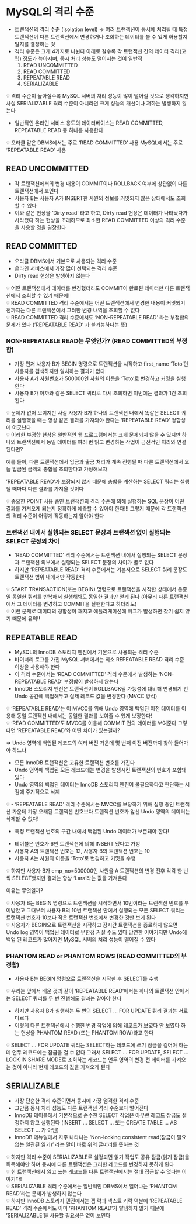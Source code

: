 # MySQL의 격리 수준

- 트랜잭션의 격리 수준 (isolation level) ⇒ 여러 트랜잭션이 동시에 처리될 때 특정 트랜잭션이 다른 트랜잭션에서 변경하거나 조회하는 데이터를 볼 수 있게 허용할지 말지를 결정하는 것
- 격리 수준은 크게 4가지로 나뉜다
아래로 갈수록 각 트랜잭션 간의 데이터 격리(고립) 정도가 높아지며, 동시 처리 성능도 떨어지는 것이 일반적
    1. READ UNCOMMITTED
    2. READ COMMITTED
    3. REPEATABLE READ
    4. SERIALIZABLE

<aside>
💡 격리 수준이 높아질수록 MySQL 서버의 처리 성능이 많이 떨어질 것으로 생각하지만
사실 SERIALIZABLE 격리 수준이 아니라면 크게 성능의 개선이나 저하는 발생하지 않는다

</aside>

- 일반적인 온라인 서비스 용도의 데이터베이스는 READ COMMITTED, REPEATABLE READ 중 하나를 사용한다

<aside>
💡 오라클 같은 DBMS에서는 주로 ‘READ COMMITTED’ 사용
MySQL에서는 주로 ‘REPEATABLE READ’ 사용

</aside>

## READ UNCOMMITTED

- 각 트랜잭션에서의 변경 내용이 COMMIT이나 ROLLBACK 여부에 상관없이 다른 트랜잭션에서 보인다
- 사용자 B는 사용자 A가 INSERT한 사원의 정보를 커밋되지 않은 상태에서도 조회할 수 있다
- 이와 같은 현상을 ‘Dirty read’ 라고 하고, Dirty read 현상은 데이터가 나타났다가 사라졌다 하는 현상을 초래하므로 최소한 READ COMMITTED 이상의 격리 수준을 사용할 것을 권장한다

## READ COMMITTED

- 오라클 DBMS에서 기본으로 사용되는 격리 수준
- 온라인 서비스에서 가장 많이 선택되는 격리 수준
- Dirty read 현상은 발생하지 않는다

<aside>
💡 어떤 트랜잭션에서 데이터를 변경했더라도 COMMIT이 완료된 데이터만 
다른 트랜잭션에서 조회할 수 있기 때문에!

</aside>

<aside>
💡 READ COMMITTED 격리 수준에서는 어떤 트랜잭션에서 변경한 내용이 커밋되기 전까지는
다른 트랜잭션에서 그러한 변경 내역을 조회할 수 없다

</aside>

<aside>
💡 READ COMMITTED 격리 수준에서도 ‘NON-REPEATABLE READ’ 라는 부정합의 문제가 있다
(’REPEATABLE READ’ 가 불가능하다는 뜻)

</aside>

### NON-REPEATABLE READ는 무엇인가? (READ COMMITTED의 부정합)

- 가장 먼저 사용자 B가 BEGIN 명령으로 트랜잭션을 시작하고 first_name ‘Toto’인 사용자를 검색하지만
일치하는 결과가 없다
- 사용자 A가 사원번호가 500000인 사원의 이름을 ‘Toto’로 변경하고 커밋을 실행한다
- 사용자 B가 아까와 같은 SELECT 쿼리로 다시 조회하면 이번에는 결과가 1건 조회된다

<aside>
💡 문제가 없어 보이지만
사실 사용자 B가 하나의 트랜잭션 내에서 똑같은 SELECT 쿼리를 실행했을 때는 
항상 같은 결과를 가져와야 한다는 ‘REPEATABLE READ’ 정합성에 어긋난다

</aside>

<aside>
💡 이러한 부정합 현상은 일반적인 웹 프로그램에서는 크게 문제되지 않을 수 있지만
하나의 트랜잭션에서 동일 데이터를 여러 번 읽고 변경하는 작업이 금전적인 처리와 연결된다면?

예를 들어, 다른 트랜잭션에서 입금과 출금 처리가 계속 진행될 때 다른 트랜잭션에서 오늘 입금된 금액의 총합을 조회한다고 가정해보자

’REPEATABLE READ’가 보장되지 않기 때문에 총합을 계산하는 SELECT 쿼리는 실행될 때마다
다른 결과를 가져올 것이다

</aside>

<aside>
💡 중요한 POINT
사용 중인 트랜잭션의 격리 수준에 의해 실행하는 SQL 문장이 어떤 결과를 가져오게 되는지
정확하게 예측할 수 있어야 한다!!!
그렇기 때문에 각 트랜잭션의 격리 수준이 어떻게 작동하는지 알아야 한다

</aside>

### 트랜잭션 내에서 실행되는 SELECT 문장과 트랜잭션 없이 실행되는 SELECT 문장의 차이

- ‘READ COMMITTED’ 격리 수준에서는 트랜잭션 내에서 실행되는 SELECT 문장과
트랜잭션 외부에서 실행되는 SELECT 문장의 차이가 별로 없다
- 하지만 ‘REPEATABLE READ’ 격리 수준에서는 기본저으로 SELECT 쿼리 문장도 
트랜잭션 범위 내에서만 작동한다

<aside>
💡 START TRANSACTION(또는 BEGIN) 명령으로 트랜잭션을 시작한 상태에서
온종일 동일한 쿼리를 반복해서 실행해봐도 동일한 결과만 얻게 된다
(아무리 다른 트랜잭션에서 그 데이터를 변경하고 COMMIT을 실핸한다고 하더라도)

</aside>

<aside>
💡 이런 문제로 데이터의 정합성이 깨지고 애플리케이션에 버그가 발생하면 찾기 쉽지 않기 때문에 유의!!

</aside>

## REPEATABLE READ

- MySQL의 InnoDB 스토리지 엔진에서 기본으로 사용되는 격리 수준
- 바이너리 로그를 가진 MySQL 서버에서는 최소 REPEATABLE READ 격리 수준 이상을 사용해야 한다
- 이 격리 수준에서는 ‘READ COMMITTED’ 격리 수준에서 발생하는 ‘NON-REPEATABLE READ’
부정합이 발생하지 않는다
- InnoDB 스토리지 엔진은 트랜잭션이 ROLLBACK될 가능성에 대비해 변경되기 전 Undo 공간에 백업해두고 실제 레코드 값을 변경한다 (MVCC 방식)

<aside>
💡 ‘REPEATABLE READ’는 이 MVCC를 위해 Undo 영역에 백업된 이전 데이터를 이용해
동일 트랜잭션 내에서는 동일한 결과를 보여줄 수 있게 보장한다!

</aside>

<aside>
💡 ‘READ COMMITTED’도 MVCC를 이용해 COMMIT 전의 데이터를 보여준다
그렇다면 ‘REPEATABLE READ’와 어떤 차이가 있는걸까?

⇒ Undo 영역에 백업된 레코드의 여러 버전 가운데 몇 번째 이전 버전까지 찾아 들어가야 하느냐

</aside>

- 모든 InnoDB 트랜잭션은 고유한 트랜잭션 번호를 가진다
- Undo 영역에 백업된 모든 레코드에는 변경을 발생시킨 트랜잭션의 번호가 포함돼 있다
- Undo 영역의 백업된 데이터는 InnoDB 스토리지 엔진이 불필요하다고 판단하는 시점에 주기적으로 삭제

<aside>
💡 - ‘REPEATABLE READ’ 격리 수준에서는 MVCC를 보장하기 위해 실행 중인 트랜잭션 가운데
가장 오래된 트랜잭션 번호보다 트랜잭션 번호가 앞선 Undo 영역의 데이터는 삭제할 수 없다!

- 특정 트랜잭션 번호의 구간 내에서 백업된 Undo 데이터가 보존돼야 한다!

</aside>

- 테이블은 번호가 6인 트랜잭션에 의해 INSERT 됐다고 가정
- 사용자 A의 트랜잭션 번호는 12, 사용자 B의 트랜잭션 번호는 10
- 사용자 A는 사원의 이름을 ‘Toto’로 번경하고 커밋을 수행

<aside>
💡 하지만 사용자 B가 emp_no=500000인 사원을 A 트랜잭션의 변경 전후 
각각 한 번씩 SELECT했지만 결과는 항상 ‘Lara’라는 값을 가져온다

이유는 무엇일까?

</aside>

<aside>
💡 사용자 B는 BEGIN 명령으로 트랜잭션을 시작하면서 10번이라는 트랜잭션 번호를 부여받았고
그때부터 사용자 B의 10번 트랜잭션 안에서 실행되는 모든 SELECT 쿼리는 트랜잭션 번호가
10보다 작은 트랜잭션 번호에서 변경한 것만 보게 된다

</aside>

<aside>
💡 사용자가 BEGIN으로 트랜잭션을 시작하고 장시간 트랜잭션을 종료하지 않으면
Undo log 영역이 백업된 데이터로 무한정 커질 수도 있다
당연한 이야기지만 Undo에 백업 된 레코드가 많아지면 MySQL 서버의 처리 성능이 떨어질 수 있다

</aside>

### PHANTOM READ or PHANTOM ROWS (READ COMMITTED의 부정합)

- 사용자 B는 BEGIN 명령으로 트랜잭션을 시작한 후 SELECT를 수행

<aside>
💡 우리는 앞에서 배운 것과 같이 ‘REPEATABLE READ’에서는 하나의 트랜잭션 안에서는
SELECT 쿼리를 두 번 진행해도 결과는 같아야 한다

</aside>

- 하지만 사용자 B가 실행하는 두 번의 SELECT … FOR UPDATE 쿼리 결과는 서로 다르다
- 이렇게 다른 트랜잭션에서 수행한 변경 작업에 의해 레코드가 보였다 안 보였다 하는 현상을
PHANTOM READ (또는 PHANTOM ROW)라고 한다

<aside>
💡 SELECT … FOR UPDATE 쿼리는 SELECT하는 레코드에 쓰기 잠금을 걸어야 하는데
언두 레코드에는 잠금을 걸 수 없다
그래서 SELECT … FOR UPDATE, SELECT … LOCK IN SHARE MODE로 조회하는
레코드는 언두 영역의 변경 전 데이터를 가져오는 것이 아니라 현재 레코드의 값을 가져오게 된다

</aside>

## SERIALIZABLE

- 가장 단순한 격리 수준이면서 동시에 가장 엄격한 격리 수준
- 그만큼 동시 처리 성능도 다른 트랜잭션 격리 수준보다 떨어진다
- InnoDB 테이블에서 기본적으로 순수한 SELECT 작업은 아무런 레코드 잠금도 설정하지 않고 실행된다
(INSERT … SELECT … 또는 CREATE TABLE … AS SELECT … 가 아닌)
- InnoDB 메뉴얼에서 자주 나타나는 ‘Non-locking consistent read(잠금이 필요 없는 일관된 읽기)’
라는 말이 바로 위의 글머리를 뜻하는 것

<aside>
💡 하지만 격리 수준이 SERIALIZABLE로 설정되면 읽기 작업도 공유 잠금(읽기 잠금)을 획득해야만 하며
동시에 다른 트랜잭션은 그러한 레코드를 변경하지 못하게 된다

</aside>

<aside>
💡 한 트랜잭션에서 읽고 쓰는 레코드를 다른 트랜잭션에서는 절대 접근할 수 없다는 이야기다!

</aside>

<aside>
💡 SERIALIZABLE 격리 수준에서는 일반적인 DBMS에서 일어나는
‘PHANTOM READ’라는 문제가 발생하지 않는다

</aside>

<aside>
💡 하지만 InnoDB 스토리지 엔진에서는 갭 락과 넥스트 키락 덕분에
’REPEATABLE READ’ 격리 수준에서도 이미 ‘PHANTOM READ’가 발생하지 않기 때문에
’SERIALIZABLE’을 사용할 필요성은 없어 보인다

</aside>